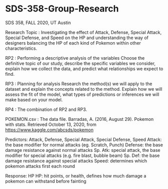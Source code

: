 # SDS-358-Group-Research
SDS 358, FALL 2020, UT Austin

Research Topic : Investigating the effect of Attack, Defense, Special Attack, Special Defense, and Speed on the HP and understanding the way of designers balancing the HP of each kind of Pokemon within other characteristics. 

RP2 : Performing a descriptive analysis of the variables
Choose the definitive topic of our study, describe the specific variables we consider, explain how we collect the data, and predict what relationships we expect to find. 

RP3 : Planning for analysis
Research the method(s) we will apply to the dataset and explain the concepts related to the method. Explain how we will assess the fit of the model, what types of predictions or inferences we will make based on your model.

RP4 : The combination of RP2 and RP3.

POKEMON.csv : The data file.
Barradas, A. (2016, August 29). Pokemon with stats. Retrieved October 13, 2020, from https://www.kaggle.com/abcsds/pokemon

Predictors: Attack, Defense, Special Attack, Special Defense, Speed
Attack: the base modifier for normal attacks (eg. Scratch, Punch)
Defense: the base damage resistance against normal attacks
Sp. Atk: special attack, the base modifier for special attacks (e.g. fire blast, bubble beam)
Sp. Def: the base damage resistance against special attacks
Speed: determines which pokemon attacks first each round

Response: HP
HP: hit points, or health, defines how much damage a pokemon can withstand before fainting


